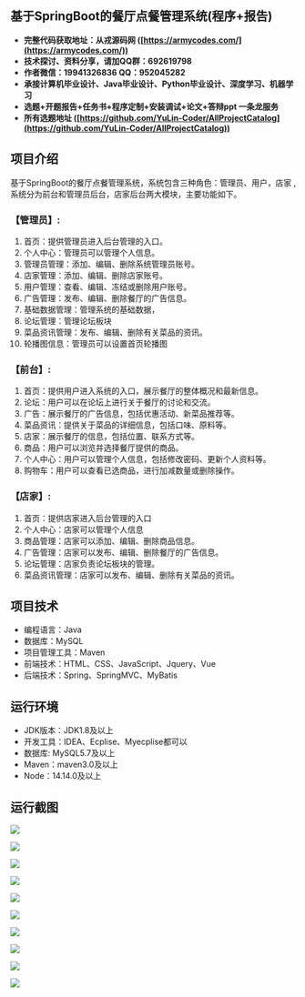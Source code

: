 ## 基于SpringBoot的餐厅点餐管理系统(程序+报告)

- <b>完整代码获取地址：从戎源码网 ([https://armycodes.com/](https://armycodes.com/))</b>
- <b>技术探讨、资料分享，请加QQ群：692619798</b> 
- <b>作者微信：19941326836  QQ：952045282</b> 
- <b>承接计算机毕业设计、Java毕业设计、Python毕业设计、深度学习、机器学习</b>
- <b>选题+开题报告+任务书+程序定制+安装调试+论文+答辩ppt 一条龙服务</b>
- <b>所有选题地址 ([https://github.com/YuLin-Coder/AllProjectCatalog](https://github.com/YuLin-Coder/AllProjectCatalog)) </b>

## 项目介绍
基于SpringBoot的餐厅点餐管理系统，系统包含三种角色：管理员、用户，店家	,系统分为前台和管理员后台，店家后台两大模块，主要功能如下。

### 【管理员】:
1. 首页：提供管理员进入后台管理的入口。
2. 个人中心：管理员可以管理个人信息。
3. 管理员管理：添加、编辑、删除系统管理员账号。
4. 店家管理：添加、编辑、删除店家账号。
5. 用户管理：查看、编辑、冻结或删除用户账号。
7. 广告管理：发布、编辑、删除餐厅的广告信息。
8. 基础数据管理：管理系统的基础数据，
9. 论坛管理：管理论坛板块
10. 菜品资讯管理：发布、编辑、删除有关菜品的资讯。
11. 轮播图信息：管理员可以设置首页轮播图

### 【前台】:
1. 首页：提供用户进入系统的入口，展示餐厅的整体概况和最新信息。
2. 论坛：用户可以在论坛上进行关于餐厅的讨论和交流。
3. 广告：展示餐厅的广告信息，包括优惠活动、新菜品推荐等。
4. 菜品资讯：提供关于菜品的详细信息，包括口味、原料等。
5. 店家：展示餐厅的信息，包括位置、联系方式等。
6. 商品：用户可以浏览并选择餐厅提供的商品。
7. 个人中心：用户可以管理个人信息，包括修改密码、更新个人资料等。
8. 购物车：用户可以查看已选商品，进行加减数量或删除操作。

### 【店家】:
1. 首页：提供店家进入后台管理的入口
2. 个人中心：店家可以管理个人信息
3. 商品管理：店家可以添加、编辑、删除商品信息。
4. 广告管理：店家可以发布、编辑、删除餐厅的广告信息。
5. 论坛管理：店家负责论坛板块的管理。
6. 菜品资讯管理：店家可以发布、编辑、删除有关菜品的资讯。

## 项目技术
- 编程语言：Java
- 数据库：MySQL
- 项目管理工具：Maven
- 前端技术：HTML、CSS、JavaScript、Jquery、Vue
- 后端技术：Spring、SpringMVC、MyBatis

## 运行环境
- JDK版本：JDK1.8及以上
- 开发工具：IDEA、Ecplise、Myecplise都可以
- 数据库: MySQL5.7及以上
- Maven：maven3.0及以上
- Node：14.14.0及以上

## 运行截图
![](screenshot/1.png)

![](screenshot/2.png)

![](screenshot/3.png)

![](screenshot/4.png)

![](screenshot/5.png)

![](screenshot/6.png)

![](screenshot/7.png)

![](screenshot/8.png)

![](screenshot/9.png)

![](screenshot/10.png)
